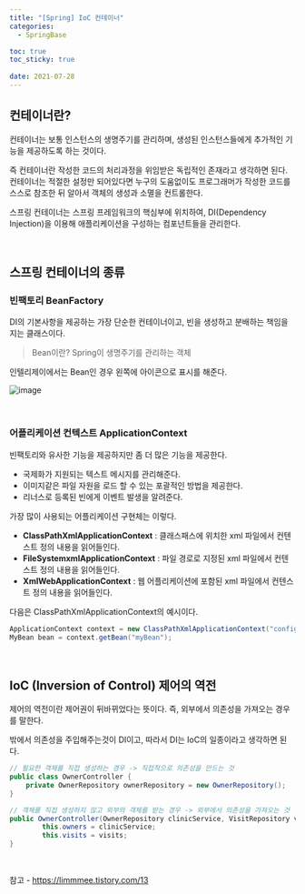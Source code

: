 ```yaml
---
title: "[Spring] IoC 컨테이너"
categories:
  - SpringBase

toc: true
toc_sticky: true
 
date: 2021-07-28
---
```


## 컨테이너란?
컨테이너는 보통 인스턴스의 생명주기를 관리하며, 생성된 인스턴스들에게 추가적인 기능을 제공하도록 하는 것이다.

즉 컨테이너란 작성한 코드의 처리과정을 위임받은 독립적인 존재라고 생각하면 된다. 컨테이너는 적절한 설정만 되어있다면 누구의 도움없이도 프로그래머가 작성한 코드를 스스로 참조한 뒤 알아서 객체의 생성과 소멸을 컨트롤한다.

스프링 컨테이너는 스프링 프레임워크의 핵심부에 위치하여, DI(Dependency Injection)을 이용해 애플리케이션을 구성하는 컴포넌트들을 관리한다.

<br>

## 스프링 컨테이너의 종류
### 빈팩토리 BeanFactory
DI의 기본사항을 제공하는 가장 단순한 컨테이너이고, 빈을 생성하고 분배하는 책임을 지는 클래스이다.

> Bean이란? Spring이 생명주기를 관리하는 객체

인텔리제이에서는 Bean인 경우 왼쪽에 아이콘으로 표시를 해준다.

![image](https://user-images.githubusercontent.com/36887393/127338941-f8d900ba-8078-4ed5-9a77-de054183cb6c.png)

<br>

### 어플리케이션 컨텍스트 ApplicationContext
빈팩토리와 유사한 기능을 제공하지만 좀 더 많은 기능을 제공한다.
- 국제화가 지원되는 텍스트 메시지를 관리해준다.
- 이미지같은 파일 자원을 로드 할 수 있는 포괄적인 방법을 제공한다.
- 리너스로 등록된 빈에게 이벤트 발생을 알려준다.

가장 많이 사용되는 어플리케이션 구현체는 이렇다.
- **ClassPathXmlApplicationContext** : 클래스패스에 위치한 xml 파일에서 컨텐스트 정의 내용을 읽어들인다.
- **FileSystemxmlApplicationContext** : 파일 경로로 지정된 xml 파일에서 컨텐스트 정의 내용을 읽어들인다.
- **XmlWebApplicationContext** : 웹 어플리케이션에 포함된 xml 파일에서 컨텐스트 정의 내용을 읽어들인다.

다음은 ClassPathXmlApplicationContext의 예시이다.
```java
ApplicationContext context = new ClassPathXmlApplicationContext("config/bean.xml");
MyBean bean = context.getBean("myBean");

```

<br>

## IoC (Inversion of Control) 제어의 역전
제어의 역전이란 제어권이 뒤바뀌었다는 뜻이다. 즉, 외부에서 의존성을 가져오는 경우를 말한다.

밖에서 의존성을 주입해주는것이 DI이고, 따라서 DI는 IoC의 일종이라고 생각하면 된다.

```java
// 필요한 객체를 직접 생성하는 경우 -> 직접적으로 의존성을 만드는 것
public class OwnerController {
	private OwnerRepository ownerRepository = new OwnerRepository();
}
```

```java
// 객체를 직접 생성하지 않고 외부의 객체를 받는 경우 -> 외부에서 의존성을 가져오는 것
public OwnerController(OwnerRepository clinicService, VisitRepository visits) {
		this.owners = clinicService;
		this.visits = visits;
}
```

<br>

참고 - <https://limmmee.tistory.com/13>